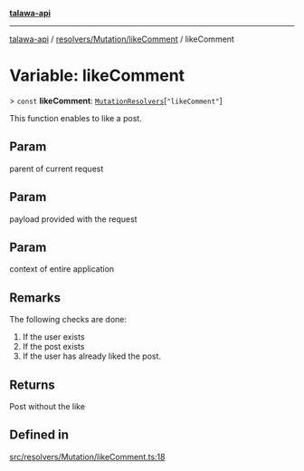 [**talawa-api**](../../../../README.md)

***

[talawa-api](../../../../modules.md) / [resolvers/Mutation/likeComment](../README.md) / likeComment

# Variable: likeComment

\> `const` **likeComment**: [`MutationResolvers`](../../../../types/generatedGraphQLTypes/type-aliases/MutationResolvers.md)\[`"likeComment"`\]

This function enables to like a post.

## Param

parent of current request

## Param

payload provided with the request

## Param

context of entire application

## Remarks

The following checks are done:
1. If the user exists
2. If the post exists
3. If the user has already liked the post.

## Returns

Post without the like

## Defined in

[src/resolvers/Mutation/likeComment.ts:18](https://github.com/PalisadoesFoundation/talawa-api/blob/3a5276aff43f5de4f7fab3ec9683a420dcdc7a06/src/resolvers/Mutation/likeComment.ts#L18)
